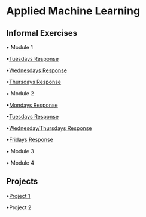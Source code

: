 # Applied Machine Learning

## Informal Exercises
• Module 1

•[Tuesdays Response](tues1.md)

•[Wednesdays Response](wed1.md)

•[Thursdays Response](https://amanroa.github.io/data310/thurs1.html)


• Module 2

•[Mondays Response](mon2.md)

•[Tuesdays Response](tues2.md)

•[Wednesday/Thursdays Response](wed2.md)

•[Fridays Response]()

• Module 3

• Module 4

## Projects
•[Project 1](Project1.md) 

•Project 2
